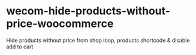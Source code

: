 # wecom-hide-products-without-price-woocommerce
Hide products without price from shop loop, products shortcode &amp; disable add to cart
